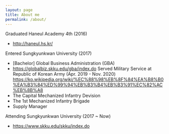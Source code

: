 ```yaml
---
layout: page
title: About me
permalink: /about/
---
```


Graduated Haneul Academy 4th (2016)
  - http://haneul.hs.kr/

Entered Sungkyunkwan University (2017)
  - [Bachelor] Global Business Administration (GBA)
  - https://globalbiz.skku.edu/gba/index.do
Served Military Service at Republic of Korean Army (Apr. 2019 - Nov. 2020)
https://ko.wikipedia.org/wiki/%EC%88%98%EB%8F%84%EA%B8%B0%EA%B3%84%ED%99%94%EB%B3%B4%EB%B3%91%EC%82%AC%EB%8B%A8
  - The Capital Mechanized Infantry Devision
  - The 1st Mechanized Infantry Brigade
  - Supply Manager

Attending Sungkyunkwan University (2017 ~ Now)
  - https://www.skku.edu/skku/index.do 
